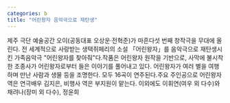 ```yaml
---
categories: b
title: "어린왕자 음악극으로 재탄생"
---
```

제주 극단 예술공간 오이(공동대표 오상운·전혁준)가 마흔다섯 번째 창작극을 무대에 올린다. 전 세계적으로 사랑받는 생택쥐페리의 소설 「어린왕자」를 음악극으로 재탄생시킨 가족음악극 "어린왕자를 찾아줘"다.작품은 어린왕자 원작을 기반으로, 사막에 불시착한 조종사가 어린왕자로부터 들은 이야기를 풀어내고 있다. 어린왕자가 여러 별을 여행하며 만난 사람과 생물 등을 조명한다. 모두 16곡이 연주된다.주요 주인공으로 어린왕자 역은 연극배우 김지은, 비행사 역은 부지원이 맡는다. 이외에도 이휘연(여우 외 다수)와 채려나(장미 외 다수), 정윤희